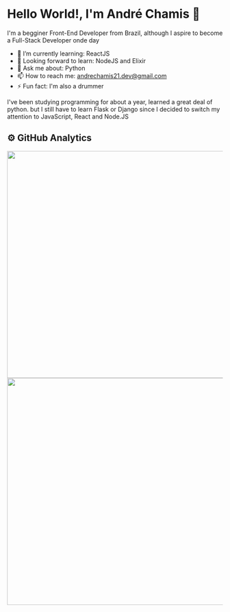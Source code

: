 # Hello World!, I'm André Chamis 👋

I'm a begginer Front-End Developer from Brazil, although I aspire to become a Full-Stack Developer onde day

- 🌱 I’m currently learning: ReactJS
- 🔭 Looking forward to learn: NodeJS and Elixir
- 💬 Ask me about: Python
- 📫 How to reach me: andrechamis21.dev@gmail.com
- ⚡ Fun fact: I'm also a drummer

I've been studying programming for about a year, learned a great deal of python. but I still have to learn Flask or Django since I decided to switch my attention to JavaScript, React and Node.JS

## ⚙️ GitHub Analytics
<div align="center" dir="auto">
  <a href="https://github.com/anuraghazra/github-readme-stats" target="blank">
  <img width="530em" align="center" src="https://github-readme-stats.vercel.app/api?username=afchamis21&show_icons=true&theme=algolia" style="max-width: 100%;">
</a>
  <a href="https://github.com/anuraghazra/convoychat" target="blank">
  <img width="530em" align="center" src="https://github-readme-stats.vercel.app/api/top-langs/?username=afchamis21&layout=compact&theme=algolia&card_width=445px&card" style="max-width: 100%;">
  </a>
</div>


